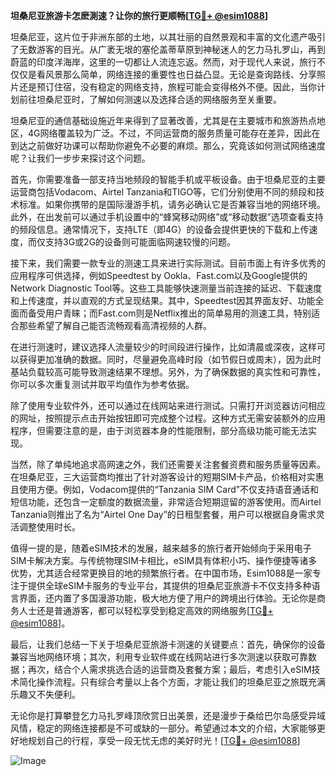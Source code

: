 **坦桑尼亚旅游卡怎麽測速？让你的旅行更顺畅[[TG💪+ @esim1088](https://t.me/s/esim1088)]**

坦桑尼亚，这片位于非洲东部的土地，以其壮丽的自然景观和丰富的文化遗产吸引了无数游客的目光。从广袤无垠的塞伦盖蒂草原到神秘迷人的乞力马扎罗山，再到蔚蓝的印度洋海岸，这里的一切都让人流连忘返。然而，对于现代人来说，旅行不仅仅是看风景那么简单，网络连接的重要性也日益凸显。无论是查询路线、分享照片还是预订住宿，没有稳定的网络支持，旅程可能会变得格外不便。因此，当你计划前往坦桑尼亚时，了解如何测速以及选择合适的网络服务至关重要。

坦桑尼亚的通信基础设施近年来得到了显著改善，尤其是在主要城市和旅游热点地区，4G网络覆盖较为广泛。不过，不同运营商的服务质量可能存在差异，因此在到达之前做好功课可以帮助你避免不必要的麻烦。那么，究竟该如何测试网络速度呢？让我们一步步来探讨这个问题。

首先，你需要准备一部支持当地频段的智能手机或平板设备。由于坦桑尼亚的主要运营商包括Vodacom、Airtel Tanzania和TIGO等，它们分别使用不同的频段和技术标准。如果你携带的是国际漫游手机，请务必确认它是否兼容当地的网络环境。此外，在出发前可以通过手机设置中的“蜂窝移动网络”或“移动数据”选项查看支持的频段信息。通常情况下，支持LTE（即4G）的设备会提供更快的下载和上传速度，而仅支持3G或2G的设备则可能面临网速较慢的问题。

接下来，我们需要一款专业的测速工具来进行实际测试。目前市面上有许多优秀的应用程序可供选择，例如Speedtest by Ookla、Fast.com以及Google提供的Network Diagnostic Tool等。这些工具能够快速测量当前连接的延迟、下载速度和上传速度，并以直观的方式呈现结果。其中，Speedtest因其界面友好、功能全面而备受用户青睐；而Fast.com则是Netflix推出的简单易用的测速工具，特别适合那些希望了解自己能否流畅观看高清视频的人群。

在进行测速时，建议选择人流量较少的时间段进行操作，比如清晨或深夜，这样可以获得更加准确的数据。同时，尽量避免高峰时段（如节假日或周末），因为此时基站负载较高可能导致测速结果不理想。另外，为了确保数据的真实性和可靠性，你可以多次重复测试并取平均值作为参考依据。

除了使用专业软件外，还可以通过在线网站来进行测试。只需打开浏览器访问相应的网址，按照提示点击开始按钮即可完成整个过程。这种方式无需安装额外的应用程序，但需要注意的是，由于浏览器本身的性能限制，部分高级功能可能无法实现。

当然，除了单纯地追求高网速之外，我们还需要关注套餐资费和服务质量等因素。在坦桑尼亚，三大运营商均推出了针对游客设计的短期SIM卡产品，价格相对实惠且使用方便。例如，Vodacom提供的“Tanzania SIM Card”不仅支持语音通话和短信功能，还包含一定额度的数据流量，非常适合短期逗留的游客使用。而Airtel Tanzania则推出了名为“Airtel One Day”的日租型套餐，用户可以根据自身需求灵活调整使用时长。

值得一提的是，随着eSIM技术的发展，越来越多的旅行者开始倾向于采用电子SIM卡解决方案。与传统物理SIM卡相比，eSIM具有体积小巧、操作便捷等诸多优势，尤其适合经常更换目的地的频繁旅行者。在中国市场，Esim1088是一家专注于提供全球eSIM卡服务的专业平台，其提供的坦桑尼亚旅游卡不仅支持多种语言界面，还内置了多国漫游功能，极大地方便了用户的跨境出行体验。无论你是商务人士还是普通游客，都可以轻松享受到稳定高效的网络服务[[TG💪+ @esim1088](https://t.me/s/esim1088)]。

最后，让我们总结一下关于坦桑尼亚旅游卡测速的关键要点：首先，确保你的设备兼容当地网络环境；其次，利用专业软件或在线网站进行多次测速以获取可靠数据；再次，结合个人需求挑选合适的运营商及套餐方案；最后，考虑引入eSIM技术简化操作流程。只有综合考量以上各个方面，才能让我们的坦桑尼亚之旅既充满乐趣又不失便利。

无论你是打算攀登乞力马扎罗峰顶欣赏日出美景，还是漫步于桑给巴尔岛感受异域风情，稳定的网络连接都是不可或缺的一部分。希望通过本文的介绍，大家能够更好地规划自己的行程，享受一段无忧无虑的美好时光！[[TG💪+ @esim1088](https://t.me/s/esim1088)]  

![Image](https://i.postimg.cc/4NQfJmqS/Snipaste-2025-05-13-00-14-12.png)